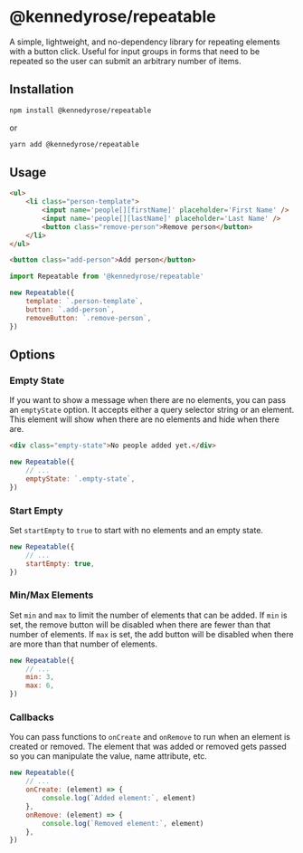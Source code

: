 # @kennedyrose/repeatable

A simple, lightweight, and no-dependency library for repeating elements with a button click. Useful for input groups in forms that need to be repeated so the user can submit an arbitrary number of items.

## Installation

```bash
npm install @kennedyrose/repeatable
```

or

```bash
yarn add @kennedyrose/repeatable
```

## Usage

```html
<ul>
	<li class="person-template">
		<input name='people[][firstName]' placeholder='First Name' />
		<input name='people[][lastName]' placeholder='Last Name' />
		<button class="remove-person">Remove person</button>
	</li>
</ul>

<button class="add-person">Add person</button>
```

```javascript
import Repeatable from '@kennedyrose/repeatable'

new Repeatable({
	template: `.person-template`,
	button: `.add-person`,
	removeButton: `.remove-person`,
})
```

## Options

### Empty State

If you want to show a message when there are no elements, you can pass an `emptyState` option. It accepts either a query selector string or an element. This element will show when there are no elements and hide when there are.

```html
<div class="empty-state">No people added yet.</div>
```

```javascript
new Repeatable({
	// ...
	emptyState: `.empty-state`,
})
```

### Start Empty

Set `startEmpty` to `true` to start with no elements and an empty state.

```javascript
new Repeatable({
	// ...
	startEmpty: true,
})
```

### Min/Max Elements

Set `min` and `max` to limit the number of elements that can be added. If `min` is set, the remove button will be disabled when there are fewer than that number of elements. If `max` is set, the add button will be disabled when there are more than that number of elements.

```javascript
new Repeatable({
	// ...
	min: 3,
	max: 6,
})
```

### Callbacks

You can pass functions to `onCreate` and `onRemove` to run when an element is created or removed. The element that was added or removed gets passed so you can manipulate the value, name attribute, etc.

```javascript
new Repeatable({
	// ...
	onCreate: (element) => {
		console.log(`Added element:`, element)
	},
	onRemove: (element) => {
		console.log(`Removed element:`, element)
	},
})
```